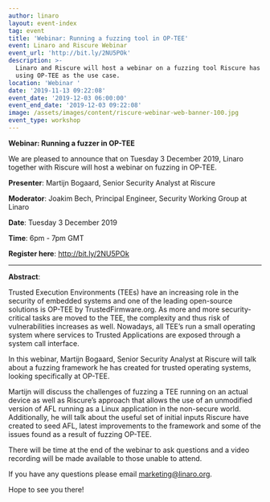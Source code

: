```yaml
---
author: linaro
layout: event-index
tag: event
title: 'Webinar: Running a fuzzing tool in OP-TEE'
event: Linaro and Riscure Webinar
event_url: 'http://bit.ly/2NU5POk'
description: >-
  Linaro and Riscure will host a webinar on a fuzzing tool Riscure has created,
  using OP-TEE as the use case.
location: 'Webinar '
date: '2019-11-13 09:22:08'
event_date: '2019-12-03 06:00:00'
event_end_date: '2019-12-03 09:22:08'
image: /assets/images/content/riscure-webinar-web-banner-100.jpg
event_type: workshop
---
```

**Webinar: Running a fuzzer in OP-TEE**

We are pleased to announce that on Tuesday 3 December 2019, Linaro together with Riscure will host a webinar on fuzzing in OP-TEE.

**Presenter**: Martijn Bogaard, Senior Security Analyst at Riscure

**Moderator**: Joakim Bech, Principal Engineer, Security Working Group at Linaro

**Date**: Tuesday 3 December 2019

**Time**: 6pm - 7pm GMT

**Register here**: <http://bit.ly/2NU5POk>

- - -

**Abstract**:

Trusted Execution Environments (TEEs) have an increasing role in the security of embedded systems and one of the leading open-source solutions is OP-TEE by TrustedFirmware.org. As more and more security-critical tasks are moved to the TEE, the complexity and thus risk of vulnerabilities increases as well. Nowadays, all TEE’s run a small operating system where services to Trusted Applications are exposed through a system call interface.

In this webinar, Martijn Bogaard, Senior Security Analyst at Riscure will talk about a fuzzing framework he has created for trusted operating systems, looking specifically at OP-TEE.

Martijn will discuss the challenges of fuzzing a TEE running on an actual device as well as Riscure’s approach that allows the use of an unmodified version of AFL running as a Linux application in the non-secure world. Additionally, he will talk about the useful set of initial inputs Riscure have created to seed AFL, latest improvements to the framework and some of the issues found as a result of fuzzing OP-TEE.

There will be time at the end of the webinar to ask questions and a video recording will be made available to those unable to attend.

If you have any questions please email marketing@linaro.org.

Hope to see you there!

